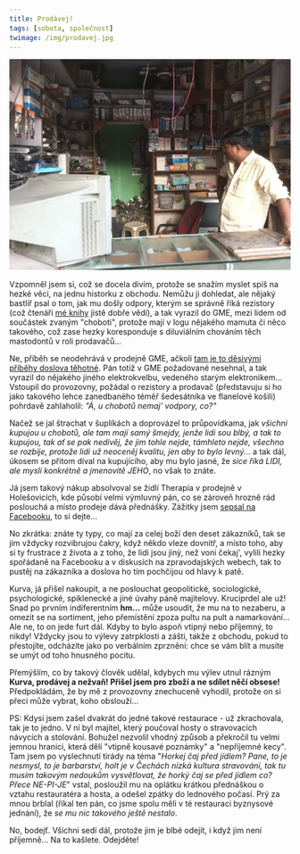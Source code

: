 ```yaml
---
title: Prodávej!
tags: [sobota, společnost]
twimage: /img/prodavej.jpg
---
```


![cover](/img/prodavej.jpg)

Vzpomněl jsem si, což se docela divím, protože se snažím myslet spíš na hezké věci, na jednu historku z obchodu. Nemůžu ji dohledat, ale nějaký bastlíř psal o tom, jak mu došly odpory, kterým se správně říká rezistory (což čtenáři [mé knihy](https://eknh.cz) jistě dobře vědí), a tak vyrazil do GME, mezi lidem od součástek zvaným "choboti", protože mají v logu nějakého mamuta či něco takového, což zase hezky koresponduje s diluviálním chováním těch mastodontů v roli prodavačů...

Ne, příběh se neodehrává v prodejně GME, ačkoli [tam je to děsivými příběhy doslova těhotné](https://misantrop.info/gme/). Pán totiž v GME požadované nesehnal, a tak vyrazil do nějakého jiného elektrokvelbu, vedeného starým elektronikem... Vstoupil do provozovny, požádal o rezistory a prodavač (představuju si ho jako takového lehce zanedbaného téměř šedesátníka ve flanelové košili) pohrdavě zahlaholil: _"Á, u chobotů nemaj' vodpory, co?"_

Načež se jal štrachat v šuplíkách a doprovázel to průpovídkama, jak _všichni kupujou u chobotů, ale tam mají samý šmejdy, jenže lidi sou blbý, a tak to kupujou, tak ať se pak nedivěj, že jim tohle nejde, támhleto nejde, všechno se rozbije, protože lidi už neoceněj kvalitu, jen aby to bylo levný..._ a tak dál, úkosem se přitom díval na kupujícího, aby mu bylo jasné, že _sice říká LIDI, ale myslí konkrétně a jmenovitě JEHO_, no však to znáte.

Já jsem takový nákup absolvoval se židlí Therapia v prodejně v Holešovicích, kde působí velmi výmluvný pán, co se zároveň hrozně rád poslouchá a místo prodeje dává přednášky. Zážitky jsem [sepsal na Facebooku](https://www.facebook.com/martin.maly/posts/10154550410102496), to si dejte...

No zkrátka: znáte ty typy, co mají za celej boží den deset zákazníků, tak se jim vždycky rozvibrujou čakry, když někdo vleze dovnitř, a místo toho, aby si ty frustrace z života a z toho, že lidi jsou jiný, než voni čekaj', vylili hezky spořádaně na Facebooku a v diskusích na zpravodajských webech, tak to pustěj na zákazníka a doslova ho tím pochčijou od hlavy k patě.

Kurva, já přišel nakoupit, a ne poslouchat geopolitické, sociologické, psychologické, spiklenecké a jiné úvahy páně majitelovy. Kruciprdel ale už! Snad po prvním indiferentním **hm...** může usoudit, že mu na to nezaberu, a omezit se na sortiment, jeho přemístění zpoza pultu na pult a namarkování... Ale ne, to on jede furt dál. Kdyby to bylo aspoň vtipný nebo příjemný, to nikdy! Vždycky jsou to výlevy zatrpklosti a zášti, takže z obchodu, pokud to přestojíte, odcházíte jako po verbálním zprznění: chce se vám blít a musíte se umýt od toho hnusného pocitu.

Přemýšlím, co by takový člověk udělal, kdybych mu výlev utnul rázným **Kurva, prodávej a nežvaň! Přišel jsem pro zboží a ne sdílet něčí obsese!** Předpokládám, že by mě z provozovny znechuceně vyhodil, protože on si přeci může vybrat, koho obslouží...

PS: Kdysi jsem zašel dvakrát do jedné takové restaurace - už zkrachovala, tak je to jedno. V ní byl majitel, který poučoval hosty o stravovacích návycích a stolování. Bohužel nezvolil vhodný způsob a překročil tu velmi jemnou hranici, která dělí "vtipně kousavé poznámky" a "nepříjemné kecy". Tam jsem po vyslechnutí tirády na téma "_Horkej čaj před jídlem? Pane, to je nesmysl, to je barbarství, holt je v Čechách nízká kultura stravování, tak tu musím takovým nedoukům vysvětlovat, že horký čaj se před jídlem co? Přece NE-PI-JE_" vstal, posloužil mu na oplátku krátkou přednáškou o vztahu restauratéra a hosta, a odešel zpátky do lednového počasí. Prý za mnou brblal (říkal ten pán, co jsme spolu měli v té restauraci byznysové jednání), že _se mu nic takového ještě nestalo_. 

No, bodejť. Všichni sedí dál, protože jim je blbé odejít, i když jim není příjemně... Na to kašlete. Odejděte!